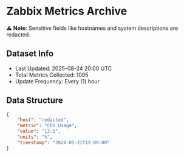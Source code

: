 # Zabbix Metrics Archive

⚠️ **Note**: Sensitive fields like hostnames and system descriptions are redacted.

## Dataset Info
- Last Updated: 2025-08-24 20:00 UTC
- Total Metrics Collected: 1095
- Update Frequency: Every (1) hour

## Data Structure
```json
{
    "host": "redacted",
    "metric": "CPU Usage",
    "value": "12.5",
    "units": "%",
    "timestamp": "2024-05-21T12:00:00"
}
```
